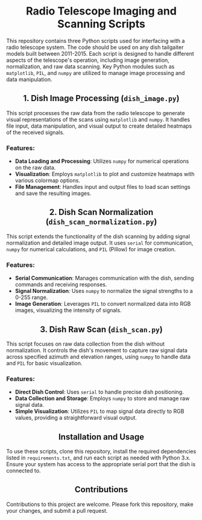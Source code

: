 # <div align="center">Radio Telescope Imaging and Scanning Scripts</div>

This repository contains three Python scripts used for interfacing with a radio telescope system. The code should be used on any dish tailgaiter models built between 2011-2015. Each script is designed to handle different aspects of the telescope's operation, including image generation, normalization, and raw data scanning. Key Python modules such as `matplotlib`, `PIL`, and `numpy` are utilized to manage image processing and data manipulation.

## <div align="center">1. Dish Image Processing (`dish_image.py`)</div>

This script processes the raw data from the radio telescope to generate visual representations of the scans using `matplotlib` and `numpy`. It handles file input, data manipulation, and visual output to create detailed heatmaps of the received signals.

### Features:
- **Data Loading and Processing**: Utilizes `numpy` for numerical operations on the raw data.
- **Visualization**: Employs `matplotlib` to plot and customize heatmaps with various colormap options.
- **File Management**: Handles input and output files to load scan settings and save the resulting images.

## <div align="center">2. Dish Scan Normalization (`dish_scan_normalization.py`)</div>

This script extends the functionality of the dish scanning by adding signal normalization and detailed image output. It uses `serial` for communication, `numpy` for numerical calculations, and `PIL` (Pillow) for image creation.

### Features:
- **Serial Communication**: Manages communication with the dish, sending commands and receiving responses.
- **Signal Normalization**: Uses `numpy` to normalize the signal strengths to a 0-255 range.
- **Image Generation**: Leverages `PIL` to convert normalized data into RGB images, visualizing the intensity of signals.

## <div align="center">3. Dish Raw Scan (`dish_scan.py`)</div>

This script focuses on raw data collection from the dish without normalization. It controls the dish's movement to capture raw signal data across specified azimuth and elevation ranges, using `numpy` to handle data and `PIL` for basic visualization.

### Features:
- **Direct Dish Control**: Uses `serial` to handle precise dish positioning.
- **Data Collection and Storage**: Employs `numpy` to store and manage raw signal data.
- **Simple Visualization**: Utilizes `PIL` to map signal data directly to RGB values, providing a straightforward visual output.

## <div align="center">Installation and Usage</div>

To use these scripts, clone this repository, install the required dependencies listed in `requirements.txt`, and run each script as needed with Python 3.x. Ensure your system has access to the appropriate serial port that the dish is connected to.

## <div align="center">Contributions</div>

Contributions to this project are welcome. Please fork this repository, make your changes, and submit a pull request.
